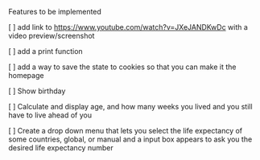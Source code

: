 Features to be implemented

[ ] add link to https://www.youtube.com/watch?v=JXeJANDKwDc with a video preview/screenshot 

[ ] add a print function

[ ] add a way to save the state to cookies so that you can make it the homepage 

[ ] Show birthday 

[ ] Calculate and display age, and how many weeks you lived and you still have to live ahead of you 

[ ] Create a drop down menu that lets you select the life expectancy of some countries, global, or manual and a input box appears to ask you the desired life expectancy number 